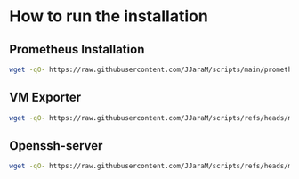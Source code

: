 # How to run the installation

## Prometheus Installation

```bash
wget -qO- https://raw.githubusercontent.com/JJaraM/scripts/main/prometheus.sh | bash
```

## VM Exporter

```bash
wget -qO- https://raw.githubusercontent.com/JJaraM/scripts/refs/heads/main/vm_exporter.sh | bash
```

## Openssh-server
```bash
wget -qO- https://raw.githubusercontent.com/JJaraM/scripts/refs/heads/main/ssh.sh | bash
```
